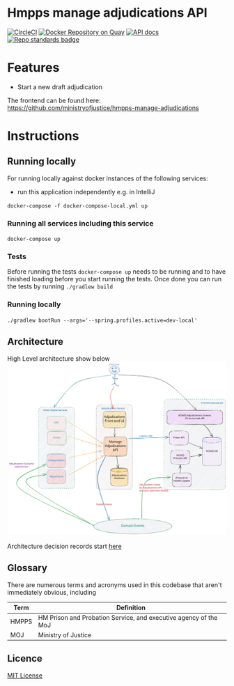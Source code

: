 
# Hmpps manage adjudications API

[![CircleCI](https://circleci.com/gh/ministryofjustice/hmpps-manage-adjudications-api/tree/main.svg?style=svg)](https://circleci.com/gh/ministryofjustice/hmpps-manage-adjudications-api)
[![Docker Repository on Quay](https://quay.io/repository/hmpps/hmpps-manage-adjudications-api/status "Docker Repository on Quay")](https://quay.io/repository/hmpps/hmpps-manage-adjudications-api)
[![API docs](https://img.shields.io/badge/API_docs_-view-85EA2D.svg?logo=swagger)](https://manage-adjudications-api-dev.hmpps.service.justice.gov.uk/swagger-ui.html)
[![Repo standards badge](https://img.shields.io/badge/dynamic/json?color=blue&style=flat&logo=github&label=MoJ%20Compliant&query=%24.data%5B%3F%28%40.name%20%3D%3D%20%22hmpps-manage-adjudications-api%22%29%5D.status&url=https%3A%2F%2Foperations-engineering-reports.cloud-platform.service.justice.gov.uk%2Fgithub_repositories)](https://operations-engineering-reports.cloud-platform.service.justice.gov.uk/github_repositories#hmpps-manage-adjudications-api "Link to report")

# Features
* Start a new draft adjudication

The frontend can be found here: <https://github.com/ministryofjustice/hmpps-manage-adjudications>

# Instructions

## Running locally

For running locally against docker instances of the following services:

- run this application independently e.g. in IntelliJ

`docker-compose -f docker-compose-local.yml up`

### Running all services including this service

`docker-compose up`

### Tests
Before running the tests `docker-compose up` needs to be running and to have finished loading
before you start running the tests. Once done you can run the tests by running `./gradlew build`

### Running locally
`./gradlew bootRun --args='--spring.profiles.active=dev-local'`

## Architecture
High Level architecture show below ![Architecture](doc/architecture/decisions/architecture.svg)

Architecture decision records start [here](doc/architecture/decisions/0001-use-adr.md)

## Glossary

There are numerous terms and acronyms used in this codebase that aren't immediately obvious, including

| Term     | Definition                                                                                          |
|----------|-----------------------------------------------------------------------------------------------------|
| HMPPS    | HM Prison and Probation Service, and executive agency of the MoJ                                    |
| MOJ      | Ministry of Justice                                                                                 |

## Licence
[MIT License](LICENSE)
